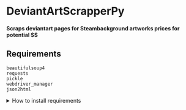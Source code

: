 # DeviantArtScrapperPy
#### Scraps deviantart pages for Steambackground artworks prices for potential $$
## Requirements 

<code>beautifulsoup4</code> <br>
<code>requests </code> <br>
<code>pickle </code> <br>
<code>webdriver_manager</code></br>
<code>json2html</code></br>


<details>
  <summary>How to install requirements</summary>
  <h2>pip install -r requirements.txt<h2> 
   <h3> if it failes to install follow</h3>
  <strong><code>pip install beautifulsoup4</code></strong><br>
  <strong><code>pip install requests</code></strong><br>
  <strong><code>pip install urllib3</code></strong><br>
  <strong><code>pip install json2html</code></strong><br>
  <strong><code>pip install webdriver-manager</code></strong><br>
</details>
